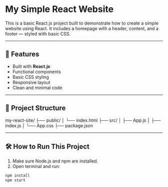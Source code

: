 # My Simple React Website

This is a basic React.js project built to demonstrate how to create a simple website using React. It includes a homepage with a header, content, and a footer — styled with basic CSS.

---

## 🚀 Features

- Built with **React.js**
- Functional components
- Basic CSS styling
- Responsive layout
- Clean and minimal code

---

## 📁 Project Structure

my-react-site/
├── public/
│ └── index.html
├── src/
│ ├── App.js
│ ├── index.js
│ └── App.css
├── package.json


---

## 🛠️ How to Run This Project

1. Make sure Node.js and npm are installed.
2. Open terminal and run:

```bash
npm install
npm start
